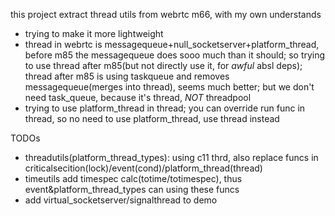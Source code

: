 
this project extract thread utils from webrtc m66, with my own understands
- trying to make it more lightweight
- thread in webrtc is messagequeue+null_socketserver+platform_thread, before m85 the messagequeue does sooo much than it should; so trying to use thread after m85(but not directly use it, for *awful* absl deps); thread after m85 is using taskqueue and removes messagequeue(merges into thread), seems much better; but we don't need task_queue, because it's thread, *NOT* threadpool
- trying to use platform_thread in thread; you can override run func in thread, so no need to use platform_thread, use thread instead

TODOs
- threadutils(platform_thread_types): using c11 thrd, also replace funcs in criticalsecition(lock)/event(cond)/platform_thread(thread)
- timeutils add timespec calc(totime/totimespec), thus event&platform_thread_types can using these funcs
- add virtual_socketserver/signalthread to demo
